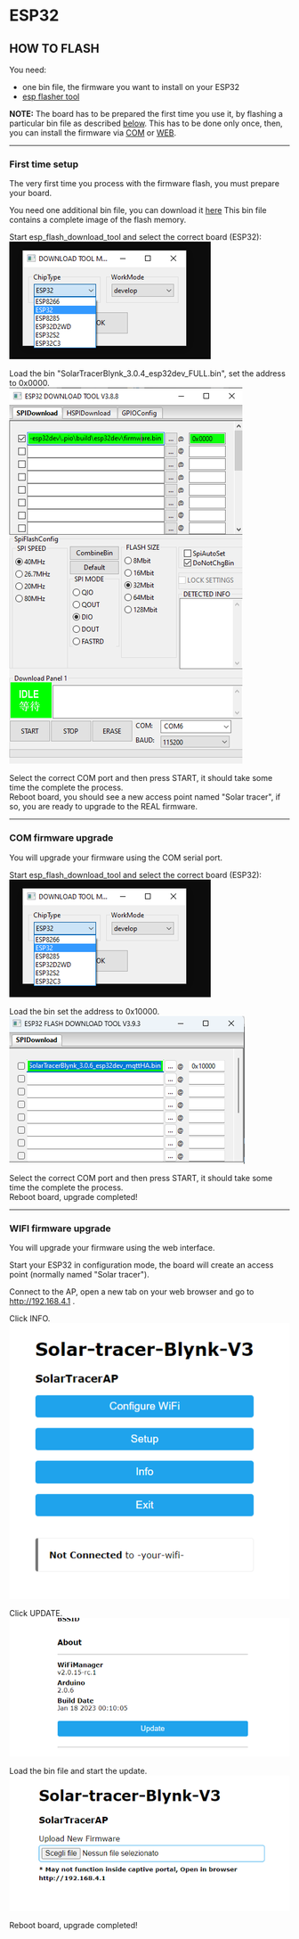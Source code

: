 # ESP32

## HOW TO FLASH

You need:
- one bin file, the firmware you want to install on your ESP32
- [esp flasher tool](https://www.espressif.com/en/support/download/other-tools)

**NOTE:** The board has to be prepared the first time you use it, by flashing a particular bin file as described [below](#first-time-setup). This has to be done only once, then, you can install the firmware via [COM](#com-firmware-upgrade) or [WEB](#wifi-firmware-upgrade).

---
### First time setup

The very first time you process with the firmware flash, you must prepare your board.  

You need one additional bin file, you can download it [here](https://github.com/Bettapro/Solar-Tracer-Blynk-V3/releases/download/v3.0.4/SolarTracerBlynk_3.0.4_esp32dev_FULL.bin)
This bin file contains a complete image of the flash memory.

Start esp_flash_download_tool and select the correct board (ESP32):  
![esp_tool_board_select](../images/esp_tool_board_select.png)

Load the bin "SolarTracerBlynk_3.0.4_esp32dev_FULL.bin", set the address to 0x0000.  
![esp_tool_board_select](../images/esp_tool_bin_flash_new.png)

Select the correct COM port and then press START, it should take some time the complete the process.  
Reboot board, you should see a new access point named "Solar tracer", if so, you are ready to upgrade to the REAL firmware.

---
### COM firmware upgrade
You will upgrade your firmware using the COM serial port.  

Start esp_flash_download_tool and select the correct board (ESP32):  
![esp_tool_board_select](../images/esp_tool_board_select.png)

Load the bin set the address to 0x10000.  
![esp_tool_board_address](../images/esp_tool_bin_flash_10000.png)

Select the correct COM port and then press START, it should take some time the complete the process.  
Reboot board, upgrade completed!

---
### WIFI firmware upgrade
You will upgrade your firmware using the web interface.

Start your ESP32 in configuration mode, the board will create an access point (normally named "Solar tracer").  

Connect to the AP, open a new tab on your web browser and go to http://192.168.4.1 .  

Click INFO.  
![wifimanager_home](../images/wifi_manager.png)

Click UPDATE.  
![wifimanager_info](../images/wifi_manager_update.png)

Load the bin file and start the update.  
![wifimanager_info](../images/wifi_manager_update_upload.png)

Reboot board, upgrade completed!